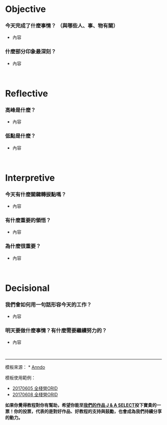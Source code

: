 # **Objective**

### 今天完成了什麼事情？ （與哪些人、事、物有關）

* 內容

### 什麼部分印象最深刻？

* 內容

<br/>

# **Reflective**

### 高峰是什麼？

* 內容

### 低點是什麼？

* 內容

<br/>

# **Interpretive**

### 今天有什麼關鍵轉捩點嗎？

* 內容

### 有什麼重要的領悟？

* 內容

### 為什麼很重要？

* 內容

<br/>

# **Decisional**

### 我們會如何用一句話形容今天的工作？

* 內容

### 明天要做什麼事情？有什麼需要繼續努力的？

* 內容



<br/>
<hr/>
模板來源：
* <a href="http://anndo-blog.logdown.com/" target="_blank"> Anndo </a>

模板使用範例：
* <a href="http://anndo-blog.logdown.com/posts/1925573" target="_blank"> 20170605 全棧營ORID </a>
* <a href="http://anndo-blog.logdown.com/posts/1930960" target="_blank"> 20170608 全棧營ORID </a>

**如果你覺得教程對你有幫助，希望你能至<a href="https://fullstack.xinshengdaxue.com/works/558" target="_blank">我們的作品 J & A SELECT</a>投下寶貴的一票！你的投票，代表的是對好作品、好教程的支持與鼓勵，也會成為我們持續分享的動力。**
